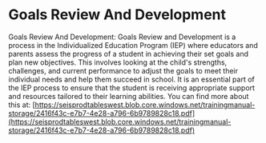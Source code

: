 # Goals Review And Development
Goals Review And Development: Goals Review and Development is a process in the Individualized Education Program (IEP) where educators and parents assess the progress of a student in achieving their set goals and plan new objectives. This involves looking at the child's strengths, challenges, and current performance to adjust the goals to meet their individual needs and help them succeed in school. It is an essential part of the IEP process to ensure that the student is receiving appropriate support and resources tailored to their learning abilities.
You can find more about this at: [https://seisprodtableswest.blob.core.windows.net/trainingmanual-storage/2416f43c-e7b7-4e28-a796-6b9789828c18.pdf](https://seisprodtableswest.blob.core.windows.net/trainingmanual-storage/2416f43c-e7b7-4e28-a796-6b9789828c18.pdf)